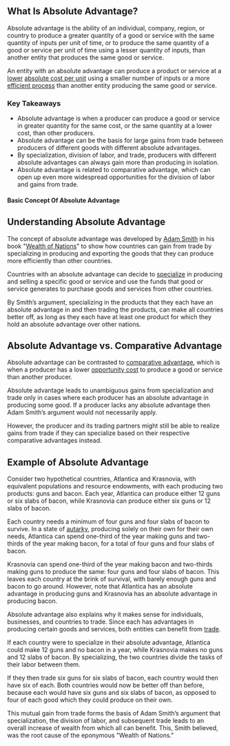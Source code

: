 ## What Is Absolute Advantage?

Absolute advantage is the ability of an individual, company, region, or country to produce a greater quantity of a good or service with the same quantity of inputs per unit of time, or to produce the same quantity of a good or service per unit of time using a lesser quantity of inputs, than another entity that produces the same good or service.

An entity with an absolute advantage can produce a product or service at a [lower](https://www.investopedia.com/terms/l/low-cost-producer.asp) [absolute cost per unit](https://www.investopedia.com/terms/u/unitcost.asp) using a smaller number of inputs or a more [efficient process](https://www.investopedia.com/terms/e/efficiency.asp) than another entity producing the same good or service.

### Key Takeaways

-   Absolute advantage is when a producer can produce a good or service in greater quantity for the same cost, or the same quantity at a lower cost, than other producers.
-   Absolute advantage can be the basis for large gains from trade between producers of different goods with different absolute advantages.
-   By specialization, division of labor, and trade, producers with different absolute advantages can always gain more than producing in isolation.
-   Absolute advantage is related to comparative advantage, which can open up even more widespread opportunities for the division of labor and gains from trade.

#### Basic Concept Of Absolute Advantage

## Understanding Absolute Advantage

The concept of absolute advantage was developed by [Adam Smith](https://www.investopedia.com/updates/adam-smith-economics/) in his book "[Wealth of Nations](https://www.investopedia.com/updates/adam-smith-wealth-of-nations/)" to show how countries can gain from trade by specializing in producing and exporting the goods that they can produce more efficiently than other countries.

Countries with an absolute advantage can decide to [specialize](https://www.investopedia.com/terms/s/specialization.asp) in producing and selling a specific good or service and use the funds that good or service generates to purchase goods and services from other countries.

By Smith’s argument, specializing in the products that they each have an absolute advantage in and then trading the products, can make all countries better off, as long as they each have at least one product for which they hold an absolute advantage over other nations.

## Absolute Advantage vs. Comparative Advantage

Absolute advantage can be contrasted to [comparative advantage](https://www.investopedia.com/terms/c/comparativeadvantage.asp), which is when a producer has a lower [opportunity cost](https://www.investopedia.com/terms/o/opportunitycost.asp) to produce a good or service than another producer.

Absolute advantage leads to unambiguous gains from specialization and trade only in cases where each producer has an absolute advantage in producing some good. If a producer lacks any absolute advantage then Adam Smith’s argument would not necessarily apply.

However, the producer and its trading partners might still be able to realize gains from trade if they can specialize based on their respective comparative advantages instead.

## Example of Absolute Advantage

Consider two hypothetical countries, Atlantica and Krasnovia, with equivalent populations and resource endowments, with each producing two products: guns and bacon. Each year, Atlantica can produce either 12 guns or six slabs of bacon, while Krasnovia can produce either six guns or 12 slabs of bacon.

Each country needs a minimum of four guns and four slabs of bacon to survive. In a state of [autarky](https://www.investopedia.com/terms/a/autarky.asp), producing solely on their own for their own needs, Atlantica can spend one-third of the year making guns and two-thirds of the year making bacon, for a total of four guns and four slabs of bacon.

Krasnovia can spend one-third of the year making bacon and two-thirds making guns to produce the same: four guns and four slabs of bacon. This leaves each country at the brink of survival, with barely enough guns and bacon to go around. However, note that Atlantica has an absolute advantage in producing guns and Krasnovia has an absolute advantage in producing bacon.

Absolute advantage also explains why it makes sense for individuals, businesses, and countries to trade. Since each has advantages in producing certain goods and services, both entities can benefit from [trade](https://www.investopedia.com/terms/t/trade.asp).

If each country were to specialize in their absolute advantage, Atlantica could make 12 guns and no bacon in a year, while Krasnovia makes no guns and 12 slabs of bacon. By specializing, the two countries divide the tasks of their labor between them.

If they then trade six guns for six slabs of bacon, each country would then have six of each. Both countries would now be better off than before, because each would have six guns and six slabs of bacon, as opposed to four of each good which they could produce on their own.

This mutual gain from trade forms the basis of Adam Smith’s argument that specialization, the division of labor, and subsequent trade leads to an overall increase of wealth from which all can benefit. This, Smith believed, was the root cause of the eponymous "Wealth of Nations."